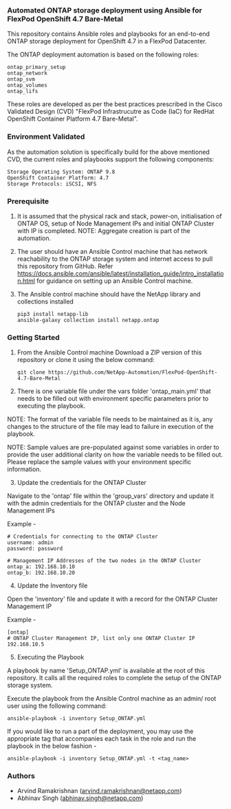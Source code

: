 ### Automated ONTAP storage deployment using Ansible for FlexPod OpenShift 4.7 Bare-Metal
 
This repository contains Ansible roles and playbooks for an end-to-end ONTAP storage deployment for OpenShift 4.7 in a FlexPod Datacenter.

The ONTAP deployment automation is based on the following roles:

	ontap_primary_setup
	ontap_network
	ontap_svm
	ontap_volumes
	ontap_lifs

These roles are developed as per the best practices prescribed in the Cisco Validated Design (CVD) "FlexPod Infrastrucutre as Code (IaC) for RedHat OpenShift Container Platform 4.7 Bare-Metal".

### Environment Validated

As the automation solution is specifically build for the above mentioned CVD, the current roles and playbooks support the following components:

	Storage Operating System: ONTAP 9.8
	OpenShift Container Platform: 4.7
	Storage Protocols: iSCSI, NFS

### Prerequisite

1. It is assumed that the physical rack and stack, power-on, initialisation of ONTAP OS, setup of Node Management IPs and initial ONTAP Cluster with IP is completed.
NOTE: Aggregate creation is part of the automation.

2. The user should have an Ansible Control machine that has network reachability to the ONTAP storage system and internet access to pull this repository from GitHub.
Refer https://docs.ansible.com/ansible/latest/installation_guide/intro_installation.html for guidance on setting up an Ansible Control machine.

3. The Ansible control machine should have the NetApp library and collections installed

	```
	pip3 install netapp-lib
	ansible-galaxy collection install netapp.ontap

	```

### Getting Started

1. From the Ansible Control machine Download a ZIP version of this repository or clone it using the below command:
	
	```
	git clone https://github.com/NetApp-Automation/FlexPod-OpenShift-4.7-Bare-Metal

	```
2. There is one variable file under the vars folder 'ontap_main.yml' that needs to be filled out with environment specific parameters prior to executing the playbook.

NOTE: The format of the variable file needs to be maintained as it is, any changes to the structure of the file may lead to failure in execution of the playbook.

NOTE: Sample values are pre-populated against some variables in order to provide the user additional clarity on how the variable needs to be filled out. Please replace the sample values with your environment specific information.

3. Update the credentials for the ONTAP Cluster

Navigate to the 'ontap' file within the 'group_vars' directory and update it with the admin credentials for the ONTAP cluster and the Node Management IPs 

Example -

	# Credentials for connecting to the ONTAP Cluster
	username: admin
	password: password

	# Management IP Addresses of the two nodes in the ONTAP Cluster
	ontap_a: 192.168.10.10
	ontap_b: 192.168.10.20
	

4. Update the Inventory file

Open the 'inventory' file and update it with a record for the ONTAP Cluster Management IP

Example -


	[ontap]
	# ONTAP Cluster Management IP, list only one ONTAP Cluster IP
	192.168.10.5


5. Executing the Playbook

A playbook by name 'Setup_ONTAP.yml' is available at the root of this repository. It calls all the required roles to complete the setup of the ONTAP storage system.

Execute the playbook from the Ansible Control machine as an admin/ root user using the following command:


	ansible-playbook -i inventory Setup_ONTAP.yml
	

If you would like to run a part of the deployment, you may use the appropriate tag that accompanies each task in the role and run the playbook in the below fashion -

	ansible-playbook -i inventory Setup_ONTAP.yml -t <tag_name>
	

### Authors

 * Arvind Ramakrishnan (arvind.ramakrishnan@netapp.com)
 * Abhinav Singh (abhinav.singh@netapp.com) 
